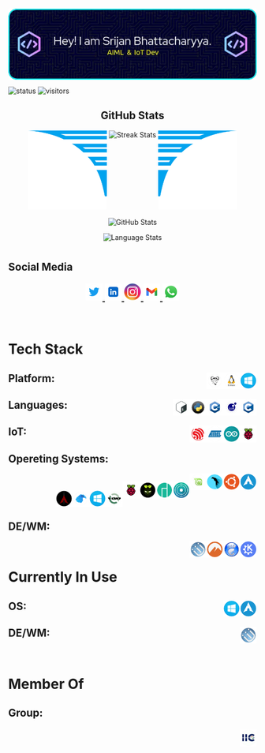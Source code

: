 <!-- This profile image is generated by: https://leviarista.github.io/github-profile-header-generator/ -->
<p align = "center">
  <img 
    src = "imgs/github-header/v2.webp"
    alt = "Hey! I am Srijan Bhattacharyya."
    width: 500% 
    height: 100% 
    align = "center"
  />
</p>

![status](https://img.shields.io/badge/BTW-I%20use%20Arch-blue)
![visitors](https://visitor-badge.laobi.icu/badge?page_id=srijan-76448.srijan-76448)

<h2 align = "center">GitHub Stats</h2>
<div align = "center">
  <img
    src = "imgs/wings/Left.webp" 
    alt = "Left Wing"
    height = "160px"
    width = "160px"
  />
  <img
    align = "top" 
    src = "https://github-readme-streak-stats.herokuapp.com/?user=srijan-76448&theme=windows-dark&ring=1AB9D9&file=1AB9D9&currStreakNum=1AB9D9&currStreakLabel=1AB9D9&hide&hide_border=true" 
    alt = "Streak Stats"
    aspect-ratio = "auto 494/194"
    width = "460px"
  />
  <img
    src = "imgs/wings/Right.webp" 
    alt = "Right Wing"
    height = "160px"
    width = "160px"
  />

  <p></p>

  <img
    src = "https://github-readme-stats.vercel.app/api?username=srijan-76448&hide_border=true&show_icons=true&bg_color=000000&title_color=1AB9D9&icon_color=1AB9D9&text_bold=false&text_color=ffffff" 
    alt = "GitHub Stats"
    height = "200px"
    width = "500px"
  />

  <p></p>

  <img
    align = top 
    src = "https://github-readme-stats.vercel.app/api/top-langs?username=srijan-76448&show_icons=true&locale=en&theme=github_dark&hide_border=true&title_color=1AB9D9&text_color=ffffff&bg_color=000000&layout=compact&hide=fortran,java,dart,c%23,jupyter%20notebook,c%2B%2B,tex,pug" 
    alt = "Language Stats"
    height = "170px"
    width = "500px"
  />
</div>
<h1></h1>

<h2> Social Media
<p align="center">
  <a href="https://twitter.com/srijan76448" alt="Srijan Bhattacharyya | Twitter">
    <img height="34" src="imgs/social-media/twitter.webp" alt="Twitter">
  </a>
  <a href="https://www.linkedin.com/in/srijan76448/" alt="Srijan Bhattacharyya | LinkedIn">
    <img height="34" src="imgs/social-media/linkedin.webp" alt="LinkedIn">
  </a>
  <a href="https://www.instagram.com/srijan76448/" alt="Srijan Bhattacharyya | Instagram">
    <img height="34" src="imgs/social-media/instagram.webp" alt="Instagram">
  </a>
  <a href="mailto:srijan.76448@gmail.com" alt="Srijan Bhattacharyya | Gmail">
    <img height="34" src="imgs/social-media/gmail.webp" alt="Gmail">
  </a>
  <a href="https://wa.me//+917059343651" alt="Srijan Bhattacharyya | WhatsApp">
    <img height="34" src="imgs/social-media/whatsapp.webp" alt="WhatsApp">
  </a>
</p>
</h2>
<br>

<h1>Tech Stack</h1>
<h2>Platform:&nbsp;&nbsp;
  <img 
    src="imgs/platform/windows.webp" 
    height = "34" 
    alt="Windows" align=right
  />&nbsp;
  <img 
    src="imgs/platform/linux.webp" 
    height = "34" 
    alt="Linux" align=right
  />&nbsp;
  <img 
    src="imgs/platform/gnu.webp" 
    height = "34" 
    alt="GNU" align=right
  />&nbsp;
</h2>

<h2>Languages:&nbsp;&nbsp;
  <img 
    src="imgs/lang/c.webp"
    height = "34"
    alt="c" 
    align=right
  />&nbsp;
  <img 
    src="imgs/lang/lua.webp"
    height = "34"
    alt="lua" 
    align=right
  />&nbsp;
  <img 
    src="imgs/lang/cpp.webp"
    height = "34"
    alt="cpp" 
    align=right
  />&nbsp;
  <img 
    src="imgs/lang/py.webp"
    height = "34"
    alt="py" 
    align=right
  />&nbsp;
  <img 
    src="imgs/lang/bash.webp"
    height = "34"
    alt="bash" 
    align=right
  />&nbsp;
</h2>

<h2>IoT:&nbsp;&nbsp;
  <img 
    src="imgs/iot/rpi.webp" 
    height="34" 
    alt="rasPi" 
    align=right
  />&nbsp;
  <img 
    src="imgs/iot/arduino.webp" 
    height="34" 
    alt="Arduino" 
    align=right
  />&nbsp;
  <img 
    src="imgs/iot/atmega.webp" 
    height="34" 
    alt="Atmega" 
    align=right
  />&nbsp;
  <img 
    src="imgs/iot/esp.webp" 
    height="34" 
    alt="ESP" 
    align=right
  />&nbsp;
</h2>

## Opereting Systems:
<p align="center">
  <img 
    src="imgs/os/arch-linux.webp" 
    height="34" 
    alt="Arch_Linux"
    align=right
  />
  <img 
    src="imgs/os/ubuntu.webp" 
    height="34" 
    alt="Ubuntu"
    align=right
  />
  <img 
    src="imgs/os/parrot-sec.-os.webp" 
    height="34" 
    alt="Parrot_Sec_OS"
    align=right
  />
  <img 
    src="imgs/os/linux-mint.webp" 
    height="34" 
    alt="Linux_Mint"
    align=right
  />
  <br>
  <img 
    src="imgs/os/kde-neon.webp" 
    height="34" 
    alt="KDE_Neon"
    align=right
  />
  <img 
    src="imgs/os/manjaro.webp" 
    height="34" 
    alt="Manjaro"
    align=right
  />
  <img 
    src="imgs/os/diet-pi.webp" 
    height="34" 
    alt="DietPi"
    align=right
  />
  <img 
    src="imgs/os/raspi-os.webp" 
    height="34" 
    alt="Raspberry_Pi_OS"
    align=right
  />
  <br>
  <img 
    src="imgs/os/void-linux.webp" 
    height="34" 
    alt="Void_Linux"
    align=right
  />
  <img 
    src="imgs/os/windows.webp" 
    height="34" 
    alt="Windows"
    align=right
  />
  <img 
    src="imgs/os/garuda-linux.webp" 
    height="34" 
    alt="Garuda Linux"
    align=right
  />
  <img 
    src="imgs/os/black-arch-linux.webp" 
    height="34" 
    alt="Black Arch Linux"
    align=right
  />
</p>
<br>

## DE/WM:
  <img 
    src="imgs/gui/kde.webp"
    height="34" 
    alt="KDE" 
    align=right
  />&nbsp;
  <img 
    src="imgs/gui/gnome.webp"
    height="34" 
    alt="Gnome" 
    align=right
  />&nbsp;
  <img 
    src="imgs/gui/cinnamon.webp"
    height="34" 
    alt="Cinnamon" 
    align=right
  />&nbsp;
  <img 
    src="imgs/gui/i3wm.webp"
    height="34" 
    alt="i3wm" 
    align=right
  />&nbsp;
<br>

<h1>Currently In Use</h1>
<h2>OS:&nbsp;&nbsp;
  <img 
    src="imgs/os/arch-linux.webp" 
    height="34" 
    alt="Arch Linux"
    align=right
  />&nbsp;
  <img 
    src="imgs/os/windows.webp" 
    height="34" 
    alt="Windows 11"
    align=right
  />&nbsp;
</h2>

<h2>DE/WM:&nbsp;&nbsp;
  <img 
    src="imgs/gui/i3wm.webp" 
    height="34" 
    alt="i3wm"
    align=right
  />&nbsp;
</h2>
<br>

<h1>Member Of</h1>
<h2>Group:&nbsp;&nbsp;
  <p align="right">
    <a href="http://iictmsl.com/" align=right>
      <img 
        src="imgs/grp/iic.webp" 
        height="34" 
        alt="IIC logo" 
      />
    </a>
  </p>
</h2>
